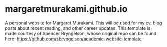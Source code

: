 # margaretmurakami.github.io
A personal website for Margaret Murakami. This will be used for my cv, blog posts about recent reading, and other career updates. This template is made courtesy of Spencer Bryngelson, whose original repo can be found here: https://github.com/sbryngelson/academic-website-template
